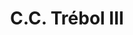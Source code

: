 ---
title: "C.C. Trébol III"
url: /ciudad-guayana-puerto-ordaz/c-c-trebol-iii/
shop: Einkaufszentrum
---